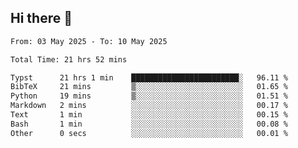 ## Hi there 👋

<!--
**thethepai/thethepai** is a ✨ _special_ ✨ repository because its `README.md` (this file) appears on your GitHub profile.

Here are some ideas to get you started:

- 🔭 I’m currently working on ...
- 🌱 I’m currently learning ...
- 👯 I’m looking to collaborate on ...
- 🤔 I’m looking for help with ...
- 💬 Ask me about ...
- 📫 How to reach me: ...
- 😄 Pronouns: ...
- ⚡ Fun fact: ...
-->

<!--START_SECTION:waka-->

```txt
From: 03 May 2025 - To: 10 May 2025

Total Time: 21 hrs 52 mins

Typst      21 hrs 1 min    ████████████████████████░   96.11 %
BibTeX     21 mins         ▒░░░░░░░░░░░░░░░░░░░░░░░░   01.65 %
Python     19 mins         ▒░░░░░░░░░░░░░░░░░░░░░░░░   01.51 %
Markdown   2 mins          ░░░░░░░░░░░░░░░░░░░░░░░░░   00.17 %
Text       1 min           ░░░░░░░░░░░░░░░░░░░░░░░░░   00.15 %
Bash       1 min           ░░░░░░░░░░░░░░░░░░░░░░░░░   00.08 %
Other      0 secs          ░░░░░░░░░░░░░░░░░░░░░░░░░   00.01 %
```

<!--END_SECTION:waka-->
